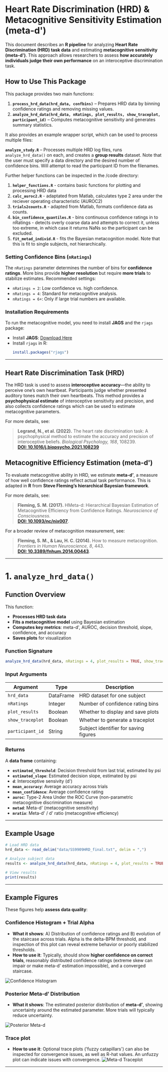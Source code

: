 

# **Heart Rate Discrimination (HRD) & Metacognitive Sensitivity Estimation (meta-d')**

This document describes an **R pipeline** for analyzing **Heart Rate Discrimination (HRD) task data** and estimating **metacognitive sensitivity (meta-d')**. This approach allows researchers to assess **how accurately individuals judge their own performance** on an interoceptive discrimination task.

## **How to Use This Package**
This package provides two main functions:
1. **`process_hrd_data(hrd_data, confbins)`** – Prepares HRD data by binning confidence ratings and removing missing values.
2. **`analyze_hrd_data(hrd_data, nRatings, plot_results, show_traceplot, participant_id)`** – Computes metacognitive sensitivity and generates summary statistics.

It also provides an example wrapper script, which can be used to process multiple files:

**`analyze_study.R`** – Processes multiple HRD log files, runs `analyze_hrd_data()` on each, and creates a **group results** dataset. 
Note that the user must specify a data directory and the desired number of confidence bins. Will attempt to read the participant ID from the filenames. 

Further helper functions can be inspected in the /code directory:

1. **`helper_functions.R`** - contains basic functions for plotting and processing HRD data
2. **`calc_auroc2.R`** - adaptated from Matlab, calculates type 2 area under the reciever operating characteristic (AUROC2)
3. **`trials2counts.R`** - adapted from Matlab, formats confidence data as counts. 
4. **`bin_confidence_quantiles.R`** - bins continuous confidence ratings in to nRatings - detects overly coarse data and attempts to correct it, unless too extreme, in which case it returns NaNs so the participant can be excluded. 
5. **`fit_metad_individ.R`** - fits the Bayesian metacognition model. Note that this is fit to single subjects, not hierarchically. 

### **Setting Confidence Bins (`nRatings`)**
The `nRatings` parameter determines the number of bins for **confidence ratings**. More bins provide **higher resolution** but require **more trials** to stabilize estimates. Recommended settings:
- `nRatings = 2`: Low confidence vs. high confidence.
- `nRatings = 4`: Standard for metacognitive analysis.
- `nRatings = 6+`: Only if large trial numbers are available.

### **Installation Requirements**
To run the metacognitive model, you need to install **JAGS** and the `rjags` package:
- Install **JAGS**: [Download Here](https://sourceforge.net/projects/mcmc-jags/)
- Install `rjags` in R:
  ```r
  install.packages("rjags")
  ```

---

## **Heart Rate Discrimination Task (HRD)**
The HRD task is used to assess **interoceptive accuracy**—the ability to perceive one’s own heartbeat. Participants judge whether presented auditory tones match their own heartbeats. This method provides a **psychophysical estimate** of interoceptive sensitivity and precision, and also collects confidence ratings which can be used to estimate metacognitive parameters.

For more details, see:
> **Legrand, N., et al. (2022).**  The heart rate discrimination task: A psychophysical method to estimate the accuracy and precision of interoceptive beliefs. *Biological Psychology, 168*, 108239.  
> **[DOI: 10.1016/j.biopsycho.2021.108239](https://www.sciencedirect.com/science/article/pii/S0301051121002325)**

## **Metacognitive Efficiency Estimation (meta-d')**
To evaluate metacognitive ability in HRD, we estimate **meta-d’**, a measure of how well confidence ratings reflect actual task performance. This is adapted in **R** from **Steve Fleming’s hierarchical Bayesian framework**.

For more details, see:
> **Fleming, S. M. (2017).** HMeta-d: Hierarchical Bayesian Estimation of Metacognitive Efficiency from Confidence Ratings. *Neuroscience of Consciousness.*  
> **[DOI: 10.1093/nc/nix007](https://doi.org/10.1093/nc/nix007)**.

For a broader review of metacognition measurement, see:
> **Fleming, S. M., & Lau, H. C. (2014).** How to measure metacognition. *Frontiers in Human Neuroscience, 8*, 443.  
> **[DOI: 10.3389/fnhum.2014.00443](https://doi.org/10.3389/fnhum.2014.00443)**.

---

# **1. `analyze_hrd_data()`**
## **Function Overview**
This function:
- **Processes HRD task data**
- **Fits a metacognitive model** using Bayesian estimation
- **Computes key metrics**: meta-d', AUROC, decision threshold, slope, confidence, and accuracy
- **Saves plots** for visualization

### **Function Signature**
```r
analyze_hrd_data(hrd_data, nRatings = 4, plot_results = TRUE, show_traceplot = TRUE, participant_id = "unknown")
```

### **Input Arguments**
| Argument          | Type    | Description |
|------------------|--------|-------------|
| `hrd_data`       | DataFrame | HRD dataset for one subject |
| `nRatings`       | Integer | Number of confidence rating bins |
| `plot_results`   | Boolean | Whether to display and save plots |
| `show_traceplot` | Boolean | Whether to generate a traceplot |
| `participant_id` | String  | Subject identifier for saving figures |

### **Returns**
A **data frame** containing:
- **`estimated_threshold`**: Decision threshold from last trial, estimated by psi
- **`estimated_slope`**: Estimated decision slope, estimated by psi
- **`d`**: Interoceptive sensivity (d')
- **`mean_accuracy`**: Average accuracy across trials
- **`mean_confidence`**: Average confidence rating
- **`auroc`**: Type-2 Area Under the ROC Curve (non-parametric metacognitive discrimination measure)
- **`metad`**: Meta-d' (metacognitive sensitivity)
- **`mratio`**: Meta-d' / d' ratio (metacognitive efficiency)

---

## **Example Usage**
```r
# Load HRD data
hrd_data <- read_delim("data/SS9909HRD_final.txt", delim = ",")

# Analyze subject data
results <- analyze_hrd_data(hrd_data, nRatings = 4, plot_results = TRUE, show_traceplot = TRUE, participant_id = "SS9909")

# View results
print(results)
```

---

## **Example Figures**
These figures help **assess data quality**:

### **Confidence Histogram + Trial Alpha**
- **What it shows**: A) Distribution of confidence ratings and B) evolution of the staircase across trials. Alpha is the delta-BPM threshold, and inspection of this plot can reveal extreme behavior or poorly stabilized thresholds.
- **How to use it**: Typically, should show **higher confidence on correct trials**, reasonably distributed confidence ratings (extreme skew can impair or make meta-d' estimation impossible), and a converged staircase.

![Confidence Histogram](figs/SS9909_confidence_trial_alpha.png)

### **Posterior Meta-d’ Distribution**
- **What it shows**: The estimated posterior distribution of **meta-d’**, showing uncertainty around the estimated parameter. More trials will typically reduce uncertainty. 


![Posterior Meta-d](figs/SS9909_posterior_meta_d.png)

### **Trace plot**
- **How to use it**: Optional trace plots ('fuzzy catapillars') can also be inspected for convergence issues, as well as R-hat values. An unfuzzy plot can indicate issues with convergence. 
![Meta-d Traceplot](figs/SS9909_traceplot.png)

---
